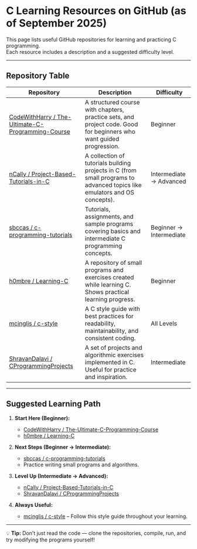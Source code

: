 # C Learning Resources on GitHub (as of September 2025)

This page lists useful GitHub repositories for learning and practicing C programming.  
Each resource includes a description and a suggested difficulty level.

---

## Repository Table

| Repository | Description | Difficulty |
|------------|-------------|------------|
| [CodeWithHarry / The-Ultimate-C-Programming-Course](https://github.com/CodeWithHarry/The-Ultimate-C-Programming-Course) | A structured course with chapters, practice sets, and project code. Good for beginners who want guided progression. | Beginner |
| [nCally / Project-Based-Tutorials-in-C](https://github.com/nCally/Project-Based-Tutorials-in-C) | A collection of tutorials building projects in C (from small programs to advanced topics like emulators and OS concepts). | Intermediate → Advanced |
| [sbccas / c-programming-tutorials](https://github.com/sbccas/c-programming-tutorials) | Tutorials, assignments, and sample programs covering basics and intermediate C programming concepts. | Beginner → Intermediate |
| [h0mbre / Learning-C](https://github.com/h0mbre/Learning-C) | A repository of small programs and exercises created while learning C. Shows practical learning progress. | Beginner |
| [mcinglis / c-style](https://github.com/mcinglis/c-style) | A C style guide with best practices for readability, maintainability, and consistent coding. | All Levels |
| [ShravanDalavi / CProgrammingProjects](https://github.com/ShravanDalavi/CProgrammingProjects) | A set of projects and algorithmic exercises implemented in C. Useful for practice and inspiration. | Intermediate |

---

## Suggested Learning Path

1. **Start Here (Beginner):**
   - [CodeWithHarry / The-Ultimate-C-Programming-Course](https://github.com/CodeWithHarry/The-Ultimate-C-Programming-Course)  
   - [h0mbre / Learning-C](https://github.com/h0mbre/Learning-C)

2. **Next Steps (Beginner → Intermediate):**
   - [sbccas / c-programming-tutorials](https://github.com/sbccas/c-programming-tutorials)  
   - Practice writing small programs and algorithms.

3. **Level Up (Intermediate → Advanced):**
   - [nCally / Project-Based-Tutorials-in-C](https://github.com/nCally/Project-Based-Tutorials-in-C)  
   - [ShravanDalavi / CProgrammingProjects](https://github.com/ShravanDalavi/CProgrammingProjects)

4. **Always Useful:**
   - [mcinglis / c-style](https://github.com/mcinglis/c-style) – Follow this style guide throughout your learning.

---

💡 **Tip:** Don’t just read the code — clone the repositories, compile, run, and try modifying the programs yourself!
